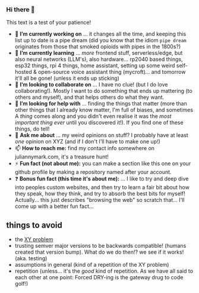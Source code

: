 ### Hi there 👋

This text is a test of your patience!

- 🔭 **I’m currently working on** ... it changes all the time, and keeping this list up to date is a pipe dream (did you know that the idiom `pipe dream` originates from those that smoked opioids with pipes in the 1800s?)
- 🌱 **I’m currently learning** ... _more_ frontend stuff, serverless/edge, but also neural networks (LLM's), also hardware... rp2040 based things, esp32 things, rpi 4 things, home assistant, setting up some weird self-hosted & open-source voice assistant thing (mycroft)... and tomorrow it'll all be gone! (unless it ends up sticking)
- 👯 **I’m looking to collaborate on** ... I have no clue! (but I do love collaborating!). Mostly I want to do something that ends up mattering (to others and myself), and that helps others do what they want.
- 🤔 **I’m looking for help with** ... finding the things that matter (more than other things that I already know matter, I'm full of biases, and sometimes A _thing_ comes along and you didn't even realise it was the _most important thing ever_ until you discovered it!). If you find one of these things, do tell!
- 💬 **Ask me about** ... my weird opinions on stuff? I probably have at least _one_ opinion on XYZ (and if I don't I'll have to make one up!)
- 📫 **How to reach me:** find my contact info somewhere on juliannymark.com, it's a treasure hunt!
- ⚡ **Fun fact (not about me):** you can make a section like this one on your github profile by making a repository named after your account.
- ❓ **Bonus fun fact (this time it's about me):** ... I like to try and deep dive into peoples custom websites, and then try to learn a fair bit about how they speak, how they think, and try to absorb the best bits for myself! Actually... this just describes "browsing the web" so scratch that... I'll come up with a better fun fact...

## things to avoid

- the [XY problem](https://en.wikipedia.org/wiki/XY_problem)
- trusting semver major versions to be backwards compatible! (humans created that version bump). What do we do then!? we see if it works! (aka. testing)
- assumptions in general (kind of a repetition of the XY problem)
- repetition (unless... it's the _good_ kind of repetition. As we have all said to each other at one point: Forced DRY-ing is the gateway drug to code golf!)
